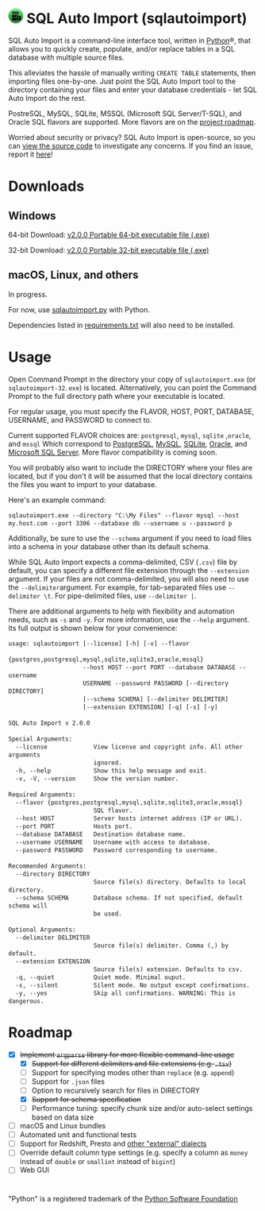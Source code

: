 
# <img src="https://raw.githubusercontent.com/kevinlakhani/sqlautoimport/1fb8a56c1e288cacfbc07ba997b5656be08c16e7/icon/icon.svg" alt="icon" height="30"/> SQL Auto Import (sqlautoimport)
SQL Auto Import is a command-line interface tool, written in [Python](https://www.python.org/)®, that allows you to quickly create, populate, and/or replace tables in a SQL database with multiple source files.

This alleviates the hassle of manually writing `CREATE TABLE` statements, then importing files one-by-one. Just point the SQL Auto Import tool to the directory containing your files and enter your database credentials - let SQL Auto Import do the rest.

PostreSQL, MySQL, SQLite, MSSQL (Microsoft SQL Server/T-SQL), and Oracle SQL flavors are supported. More flavors are on the [project roadmap](#roadmap).

Worried about security or privacy? SQL Auto Import is open-source, so you can [view the source code](https://github.com/kevinlakhani/sqlautoimport/blob/master/sqlautoimport.py) to investigate any concerns. If you find an issue, report it [here](https://github.com/kevinlakhani/sqlautoimport/issues)!

# Downloads

## Windows

64-bit Download: [v2.0.0 Portable 64-bit executable file (.exe)](https://github.com/kevinlakhani/sqlautoimport/raw/master/sqlautoimport.exe)

32-bit Download: [v2.0.0 Portable 32-bit executable file (.exe)](https://github.com/kevinlakhani/sqlautoimport/raw/master/sqlautoimport-32.exe)

## macOS, Linux, and others
In progress. 

For now, use [sqlautoimport.py](https://github.com/kevinlakhani/sqlautoimport/blob/master/sqlautoimport.py) with Python. 

Dependencies listed in [requirements.txt](https://github.com/kevinlakhani/sqlautoimport/blob/master/requirements.txt) will also need to be installed.

# Usage
Open Command Prompt in the directory your copy of `sqlautoimport.exe` (or `sqlautoimport-32.exe`) is located. Alternatively, you can point the Command Prompt to the full directory path where your executable is located.

For regular usage, you must specify the FLAVOR, HOST, PORT, DATABASE, USERNAME, and PASSWORD to connect to. 

Current supported FLAVOR choices are:
`postgresql`, `mysql`, `sqlite` ,`oracle`, and `mssql`
Which correspond to
[PostgreSQL](https://www.postgresql.org/), [MySQL](https://www.mysql.com/), [SQLite](https://sqlite.org), [Oracle](https://oracle.com), and [Microsoft SQL Server](https://www.microsoft.com/en-us/sql-server/default.aspx). More flavor compatibility is coming soon.

You will probably also want to include the DIRECTORY where your files are located, but if you don't it will be assumed that the local directory contains the files you want to import to your database. 

Here's an example command:
```
sqlautoimport.exe --directory "C:\My Files" --flavor mysql --host my.host.com --port 3306 --database db --username u --password p
```

Additionally, be sure to use the `--schema` argument if you need to load files into a schema in your database other than its default schema.

While SQL Auto Import expects a comma-delimited, CSV (`.csv`) file by default, you can specify a different file extension through the `--extension` argument. If your files are not comma-delimited, you will also need to use the `--delimiter`argument. For example, for tab-separated files use `--delimiter \t`. For pipe-delimited files, use `--delimiter |`.

There are additional arguments to help with flexibility and automation needs, such as `-s` and `-y`. For more information, use the `--help` argument. Its full output is shown below for your convenience:
```
usage: sqlautoimport [--license] [-h] [-v] --flavor
                     {postgres,postgresql,mysql,sqlite,sqlite3,oracle,mssql}
                     --host HOST --port PORT --database DATABASE --username
                     USERNAME --password PASSWORD [--directory DIRECTORY]
                     [--schema SCHEMA] [--delimiter DELIMITER]
                     [--extension EXTENSION] [-q] [-s] [-y]

SQL Auto Import v 2.0.0

Special Arguments:
  --license             View license and copyright info. All other arguments
                        ignored.
  -h, --help            Show this help message and exit.
  -v, -V, --version     Show the version number.

Required Arguments:
  --flavor {postgres,postgresql,mysql,sqlite,sqlite3,oracle,mssql}
                        SQL flavor.
  --host HOST           Server hosts internet address (IP or URL).
  --port PORT           Hosts port.
  --database DATABASE   Destination database name.
  --username USERNAME   Username with access to database.
  --password PASSWORD   Password corresponding to username.

Recommended Arguments:
  --directory DIRECTORY
                        Source file(s) directory. Defaults to local directory.
  --schema SCHEMA       Database schema. If not specified, default schema will
                        be used.

Optional Arguments:
  --delimiter DELIMITER
                        Source file(s) delimiter. Comma (,) by default.
  --extension EXTENSION
                        Source file(s) extension. Defaults to csv.
  -q, --quiet           Quiet mode. Minimal ouput.
  -s, --silent          Silent mode. No output except confirmations.
  -y, --yes             Skip all confirmations. WARNING: This is dangerous.
```

# Roadmap
 - [x] ~~Implement `argparse` library for more flexible command-line usage~~ 
	 - [x] ~~Support for different delimiters and file extensions (e.g. `.tsv`)~~
	 - [ ] Support for specifying modes other than `replace` (e.g. `append`)
	 - [ ] Support for `.json` files
	 - [ ] Option to recursively search for files in DIRECTORY
	 - [x] ~~Support for schema specification~~
	 - [ ] Performance tuning: specify chunk size and/or auto-select settings based on data size
 - [ ] macOS and Linux bundles
 - [ ] Automated unit and functional tests
 - [ ] Support for Redshift, Presto and [other "external" dialects](https://docs.sqlalchemy.org/en/13/dialects/#external-dialects)
 - [ ] Override default column type settings (e.g. specify a column as `money` instead of `double` or `smallint` instead of `bigint`)
 - [ ] Web GUI

# 

"Python" is a registered trademark of the [Python Software Foundation]([https://www.python.org/psf/)
